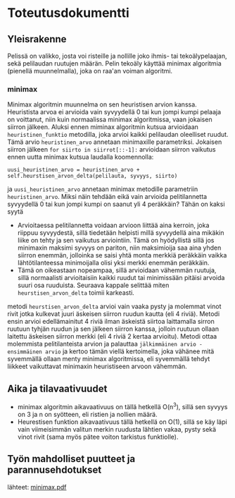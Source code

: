 # Toteutusdokumentti

## Yleisrakenne

Pelissä on valikko, josta voi risteille ja nollille joko ihmis- tai tekoälypelaajan, sekä pelilaudan ruutujen määrän. Pelin tekoäly käyttää minimax algoritmia (pienellä muunnelmalla), joka on raa'an voiman algoritmi.

### minimax

Minimax algoritmin muunnelma on sen heuristisen arvion kanssa. Heuristista arvoa ei arvioida vain syvyydellä 0 tai kun jompi kumpi pelaaja on voittanut, niin kuin normaalissa minimax algoritmissa, vaan jokaisen siirron jälkeen.
Aluksi ennen miminax algoritmin kutsua arvioidaan `heuristinen_funktio` metodilla, joka arvioi kaikki pelilaudan oleelliset ruudut. Tämä arvio `heuristinen_arvo` annetaan minimaxille parametriksi. Jokaisen siirron jälkeen `for siirto in siirrot[::-1]:` arvioidaan siirron vaikutus ennen uutta minimax kutsua laudalla koomennolla: 
```
uusi_heuristinen_arvo = heuristinen_arvo + self.heurstisen_arvon_delta(pelilauta, syvyys, siirto)
```
ja `uusi_heuristinen_arvo` annetaan minimax metodille parametriin `heuristinen_arvo`. Miksi näin tehdään eikä vain arvioida pelitilannetta syvyydellä 0 tai kun jompi kumpi on saanut yli 4 peräkkäin? Tähän on kaksi syytä

- Arvioitaessa pelitilannetta voidaan arvioon liittää aina kerroin, joka riippuu syvyydestä, sillä tiedetään helpisti millä syvyydellä aina mikäkin liike on tehty ja sen vaikutus arviointiin. Tämä on hyödyllistä sillä jos minimaxin maksimi syvyys on pariton, niin maksimioija saa aina yhden siirron enemmän, jolloinka se saisi yhtä monta merkkiä peräkkäin vaikka lähtötilanteessa minimoijalla olisi yksi merkki enemmän peräkkäin.
- Tämä on oikeastaan nopeampaa, sillä arvioidaan vähemmän ruutuja, sillä normaalisti arvioitaisiin kaikki ruudut tai minimissään pitäisi arvoida suuri osa ruuduista. Seuraava kappale selittää miten `heurstisen_arvon_delta` toimii karkeasti.

metodi `heurstisen_arvon_delta` arvioi vain vaaka pysty ja molemmat vinot rivit jotka kulkevat juuri äskeisen siirron ruudun kautta (eli 4 riviä). Metodi ensin arvioi edellämainitut 4 riviä ilman äskeistä siirtoa laittamalla sirron ruutuun tyhjän ruudun ja sen jälkeen siirron kanssa, jolloin ruutuun ollaan laitettu äskeisen siirron merkki (eli 4 riviä 2 kertaa arvioitu). Metodi ottaa molemmista pelitilanteista arvion ja palauttaa `jälkimmäinen arvio - ensimmäinen arvio` ja kertoo tämän viellä kertoimella, joka vähänee mitä syvemmällä ollaan menty minimax algoritmissa, eli syvemmällä tehdyt liikkeet vaikuttavat minimaxin heuristiseen arvoon vähemmän.

## Aika ja tilavaativuudet

- minimax algoritmin aikavaativuus on tällä hetkellä O(n<sup>3</sup>), sillä sen syvyys on 3 ja n on syötteen, eli ristien ja nollien määrä.
- Heurestisen funktion aikavaativuus tällä hetkellä on O(1), sillä se käy läpi vain viimeisimmän valitun merkin ruudusta lähtien vakaa, pysty sekä vinot rivit (sama myös pätee voiton tarkistus funktiolle).

## Työn mahdolliset puutteet ja parannusehdotukset




lähteet: [minimax.pdf](https://tiralabra.github.io/2023_p4/fi/aiheet/minimax.pdf)
